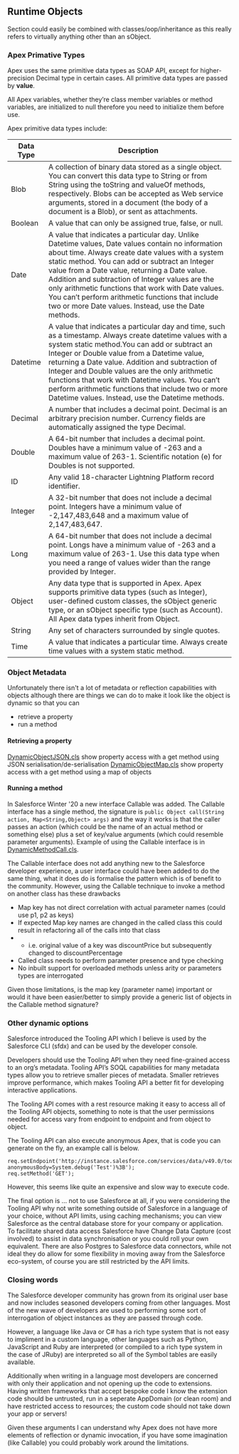 ## Runtime Objects

Section could easily be combined with classes/oop/inheritance as this really refers to virtually anything other than an sObject.

### Apex Primative Types

Apex uses the same primitive data types as SOAP API, except for higher-precision Decimal type in certain cases. All primitive data types are passed by **value**.

All Apex variables, whether they’re class member variables or method variables, are initialized to null therefore you need to initialize them before use.

Apex primitive data types include:


| Data Type |	Description   |
|-----------|-----------------|
| Blob | A collection of binary data stored as a single object. You can convert this data type to String or from String using the toString and valueOf methods, respectively. Blobs can be accepted as Web service arguments, stored in a document (the body of a document is a Blob), or sent as attachments. |
| Boolean |	A value that can only be assigned true, false, or null.  | 
| Date | A value that indicates a particular day. Unlike Datetime values, Date values contain no information about time. Always create date values with a system static method. You can add or subtract an Integer value from a Date value, returning a Date value. Addition and subtraction of Integer values are the only arithmetic functions that work with Date values. You can’t perform arithmetic functions that include two or more Date values. Instead, use the Date methods. |
| Datetime | A value that indicates a particular day and time, such as a timestamp. Always create datetime values with a system static method.You can add or subtract an Integer or Double value from a Datetime value, returning a Date value. Addition and subtraction of Integer and Double values are the only arithmetic functions that work with Datetime values. You can’t perform arithmetic functions that include two or more Datetime values. Instead, use the Datetime methods. |
| Decimal | A number that includes a decimal point. Decimal is an arbitrary precision number. Currency fields are automatically assigned the type Decimal. |
| Double | A 64-bit number that includes a decimal point. Doubles have a minimum value of -263 and a maximum value of 263-1. Scientific notation (e) for Doubles is not supported. |
| ID | Any valid 18-character Lightning Platform record identifier. |
| Integer |	A 32-bit number that does not include a decimal point. Integers have a minimum value of -2,147,483,648 and a maximum value of 2,147,483,647. |
| Long | A 64-bit number that does not include a decimal point. Longs have a minimum value of -263 and a maximum value of 263-1. Use this data type when you need a range of values wider than the range provided by Integer. |
| Object | Any data type that is supported in Apex. Apex supports primitive data types (such as Integer), user-defined custom classes, the sObject generic type, or an sObject specific type (such as Account). All Apex data types inherit from Object. |
| String |Any set of characters surrounded by single quotes. |
| Time | A value that indicates a particular time. Always create time values with a system static method. |

### Object Metadata

Unfortunately there isn't a lot of metadata or reflection capabilities with objects although there are things we can do to make it look like the object is dynamic so that you can
- retrieve a property
- run a method

#### Retrieving a property
[DynamicObjectJSON.cls](DynamicObjectJSON.cls) show property access with a get method using JSON serialisation/de-serialisation
[DynamicObjectMap.cls](DynamicObjectMap.cls) show property access with a get method using a map of objects

#### Running a method
In Salesforce Winter '20 a new interface Callable was added. The Callable interface has a single method, the signature is `public Object call(String action, Map<String,Object> args)` and the way it works is that the caller passes an action (which could be the name of an actual method or something else) plus a set of key/value arguments (which could resemble parameter arguments). Example of using the Callable interface is in [DynamicMethodCall.cls](DynamicMethodCall.cls).

The Callable interface does not add anything new to the Salesforce developer experience, a user interface could have been added to do the same thing, what it does do is formalise the pattern which is of benefit to the community. However, using the Callable technique to invoke a method on another class has these drawbacks

 - Map key has not direct correlation with actual parameter names (could use p1, p2 as keys)
 - If expected Map key names are changed in the called class this could result in refactoring all of the calls into that class
 - - i.e. original value of a key was discountPrice but subsequently changed to discountPercentage
 - Called class needs to perform parameter presence and type checking
 - No inbuilt support for overloaded methods unless arity or parameters types are interrogated
 
 Given those limitations, is the map key (parameter name) important or would it have been easier/better to simply provide a generic list of objects in the Callable method signature?
 
### Other dynamic options

Salesforce introduced the Tooling API which I believe is used by the Salesforce CLI (sfdx) and can be used by the developer console.

Developers should use the Tooling API when they need fine-grained access to an org’s metadata. Tooling API’s SOQL capabilities for many metadata types allow you to retrieve smaller pieces of metadata. Smaller retrieves improve performance, which makes Tooling API a better fit for developing interactive applications.

The Tooling API comes with a rest resource making it easy to access all of the Tooling API objects, something to note is that the user permissions needed for access vary from endpoint to endpoint and from object to object. 

The Tooling API can also execute anonymous Apex, that is code you can generate on the fly, an example call is below.

```Apex
req.setEndpoint('http://instance.salesforce.com/services/data/v49.0/tooling/executeAnonymous/?
anonymousBody=System.debug('Test')%3B');
req.setMethod('GET');
```

However, this seems like quite an expensive and slow way to execute code.

The final option is ... not to use Salesforce at all, if you were considering the Tooling API why not write something outside of Salesforce in a language of your choice, without API limits, using caching mechanisms; you can view Salesforce as the central database store for your company or application. To facilitate shared data access Salesforce have Change Data Capture (cost involved) to assist in data synchronisation or you could roll your own equivalent. There are also Postgres to Salesforce data connectors, while not ideal they do allow for some flexibility in moving away from the Salesforce eco-system, of course you are still restricted by the API limits.

### Closing words
The Salesforce developer community has grown from its original user base and now includes seasoned developers coming from other languages. Most of the new wave of developers are used to performing some sort of interrogation of object instances as they are passed through code.

However, a language like Java or C# has a rich type system that is not easy to impliment in a custom language, other languages such as Python, JavaScript and Ruby are interpreted (or compiled to a rich type system in the case of JRuby) are interpreted so all of the Symbol tables are easily available.

Additionally when writing in a language most developers are concerned with only their application and not opening up the code to extensions. Having written frameworks that accept bespoke code I know the extension code should be untrusted, run in a seperate AppDomain (or clean room) and have restricted access to resources; the custom code should not take down your app or servers!

Given these arguments I can understand why Apex does not have more elements of reflection or dynamic invocation, if you have some imagination (like Callable) you could probably work around the limitations.

